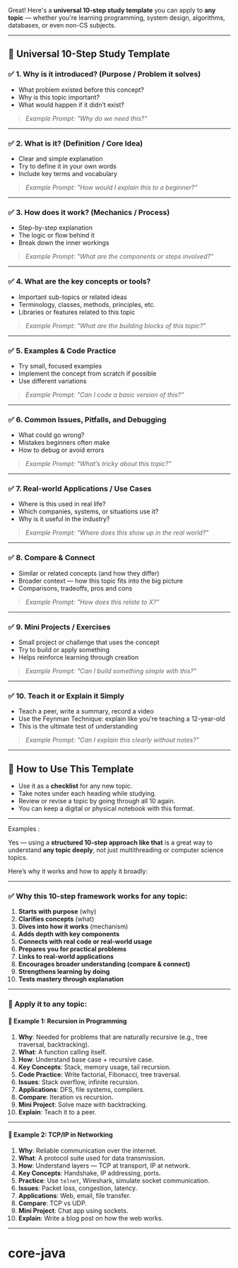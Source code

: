 Great! Here's a **universal 10-step study template** you can apply to **any topic** — whether you're learning programming, system design, algorithms, databases, or even non-CS subjects.

---

## 📘 **Universal 10-Step Study Template**

### ✅ 1. **Why is it introduced? (Purpose / Problem it solves)**

* What problem existed before this concept?
* Why is this topic important?
* What would happen if it didn’t exist?

> *Example Prompt: "Why do we need this?"*

---

### ✅ 2. **What is it? (Definition / Core Idea)**

* Clear and simple explanation
* Try to define it in your own words
* Include key terms and vocabulary

> *Example Prompt: "How would I explain this to a beginner?"*

---

### ✅ 3. **How does it work? (Mechanics / Process)**

* Step-by-step explanation
* The logic or flow behind it
* Break down the inner workings

> *Example Prompt: "What are the components or steps involved?"*

---

### ✅ 4. **What are the key concepts or tools?**

* Important sub-topics or related ideas
* Terminology, classes, methods, principles, etc.
* Libraries or features related to this topic

> *Example Prompt: "What are the building blocks of this topic?"*

---

### ✅ 5. **Examples & Code Practice**

* Try small, focused examples
* Implement the concept from scratch if possible
* Use different variations

> *Example Prompt: "Can I code a basic version of this?"*

---

### ✅ 6. **Common Issues, Pitfalls, and Debugging**

* What could go wrong?
* Mistakes beginners often make
* How to debug or avoid errors

> *Example Prompt: "What’s tricky about this topic?"*

---

### ✅ 7. **Real-world Applications / Use Cases**

* Where is this used in real life?
* Which companies, systems, or situations use it?
* Why is it useful in the industry?

> *Example Prompt: "Where does this show up in the real world?"*

---

### ✅ 8. **Compare & Connect**

* Similar or related concepts (and how they differ)
* Broader context — how this topic fits into the big picture
* Comparisons, tradeoffs, pros and cons

> *Example Prompt: "How does this relate to X?"*

---

### ✅ 9. **Mini Projects / Exercises**

* Small project or challenge that uses the concept
* Try to build or apply something
* Helps reinforce learning through creation

> *Example Prompt: "Can I build something simple with this?"*

---

### ✅ 10. **Teach it or Explain it Simply**

* Teach a peer, write a summary, record a video
* Use the Feynman Technique: explain like you're teaching a 12-year-old
* This is the ultimate test of understanding

> *Example Prompt: "Can I explain this clearly without notes?"*

---

## 📌 How to Use This Template

* Use it as a **checklist** for any new topic.
* Take notes under each heading while studying.
* Review or revise a topic by going through all 10 again.
* You can keep a digital or physical notebook with this format.

---

Examples :

Yes — using a **structured 10-step approach like that** is a great way to understand **any topic deeply**, not just multithreading or computer science topics.

Here’s why it works and how to apply it broadly:

---

### ✅ **Why this 10-step framework works for any topic:**

1. **Starts with purpose** (why)
2. **Clarifies concepts** (what)
3. **Dives into how it works** (mechanism)
4. **Adds depth with key components**
5. **Connects with real code or real-world usage**
6. **Prepares you for practical problems**
7. **Links to real-world applications**
8. **Encourages broader understanding (compare & connect)**
9. **Strengthens learning by doing**
10. **Tests mastery through explanation**

---

### 📌 Apply it to any topic:

#### 🧠 Example 1: **Recursion in Programming**

1. **Why**: Needed for problems that are naturally recursive (e.g., tree traversal, backtracking).
2. **What**: A function calling itself.
3. **How**: Understand base case + recursive case.
4. **Key Concepts**: Stack, memory usage, tail recursion.
5. **Code Practice**: Write factorial, Fibonacci, tree traversal.
6. **Issues**: Stack overflow, infinite recursion.
7. **Applications**: DFS, file systems, compilers.
8. **Compare**: Iteration vs recursion.
9. **Mini Project**: Solve maze with backtracking.
10. **Explain**: Teach it to a peer.

---

#### 📘 Example 2: **TCP/IP in Networking**

1. **Why**: Reliable communication over the internet.
2. **What**: A protocol suite used for data transmission.
3. **How**: Understand layers — TCP at transport, IP at network.
4. **Key Concepts**: Handshake, IP addressing, ports.
5. **Practice**: Use `telnet`, Wireshark, simulate socket communication.
6. **Issues**: Packet loss, congestion, latency.
7. **Applications**: Web, email, file transfer.
8. **Compare**: TCP vs UDP.
9. **Mini Project**: Chat app using sockets.
10. **Explain**: Write a blog post on how the web works.

---

# core-java
